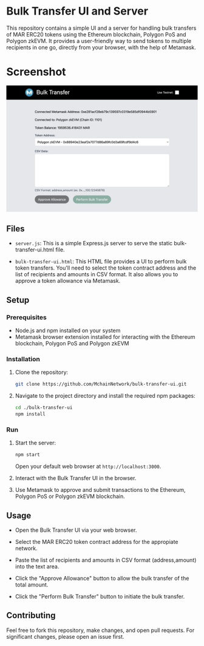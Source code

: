 # Bulk Transfer UI and Server

This repository contains a simple UI and a server for handling bulk transfers of MAR ERC20 tokens using the Ethereum blockchain, Polygon PoS and Polygon zkEVM. It provides a user-friendly way to send tokens to multiple recipients in one go, directly from your browser, with the help of Metamask.

# Screenshot

![Bulk Transfer UI](screenshot.png)

## Files

- `server.js`: This is a simple Express.js server to serve the static bulk-transfer-ui.html file.

- `bulk-transfer-ui.html`: This HTML file provides a UI to perform bulk token transfers. You'll need to select the token contract address and the list of recipients and amounts in CSV format. It also allows you to approve a token allowance via Metamask.

## Setup

### Prerequisites

- Node.js and npm installed on your system
- Metamask browser extension installed for interacting with the Ethereum blockchain, Polygon PoS and Polygon zkEVM

### Installation

1. Clone the repository:

    ```bash
    git clone https://github.com/MchainNetwork/bulk-transfer-ui.git
    ```

2. Navigate to the project directory and install the required npm packages:

    ```bash
    cd ./bulk-transfer-ui
    npm install
    ```

### Run

1. Start the server:

    ```bash
    npm start
    ```

    Open your default web browser at `http://localhost:3000`.

2. Interact with the Bulk Transfer UI in the browser.

3. Use Metamask to approve and submit transactions to the Ethereum, Polygon PoS or Polygon zkEVM blockchain.

## Usage

- Open the Bulk Transfer UI via your web browser.

- Select the MAR ERC20 token contract address for the appropiate network.

- Paste the list of recipients and amounts in CSV format (address,amount) into the text area.

- Click the "Approve Allowance" button to allow the bulk transfer of the total amount.

- Click the "Perform Bulk Transfer" button to initiate the bulk transfer.

## Contributing

Feel free to fork this repository, make changes, and open pull requests. For significant changes, please open an issue first.
